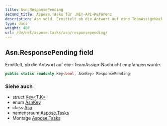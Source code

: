 ```yaml
---
title: Asn.ResponsePending
second_title: Aspose.Tasks für .NET-API-Referenz
description: Asn veld. Ermittelt ob die Antwort auf eine TeamAssignNachricht empfangen wurde.
type: docs
weight: 480
url: /de/net/aspose.tasks/asn/responsepending/
---
```

## Asn.ResponsePending field

Ermittelt, ob die Antwort auf eine TeamAssign-Nachricht empfangen wurde.

```csharp
public static readonly Key<bool, AsnKey> ResponsePending;
```

### Siehe auch

* struct [Key&lt;T,K&gt;](../../key-2/)
* enum [AsnKey](../../asnkey/)
* class [Asn](../)
* namensraum [Aspose.Tasks](../../asn/)
* Montage [Aspose.Tasks](../../../)


